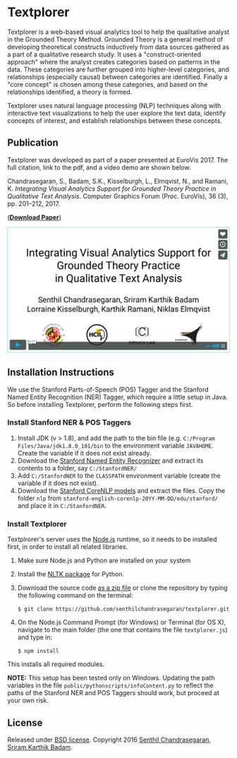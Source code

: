 # Textplorer

Textplorer is a web-based visual analytics tool to help the qualitative analyst in the Grounded Theory Method.
Grounded Theory is a general method of developing theoretical constructs
inductively from data sources gathered as a part of a qualitative
research study.
It uses a "construct-oriented approach" where the analyst creates
categories based on patterns in the data.
These categories are further grouped into higher-level categories, and
relationships (especially causal) between categories are identified.
Finally a "core concept" is chosen among these categories, and based on
the relationships identified, a theory is formed.

Textplorer uses natural language processing (NLP) techniques along with
interactive text visualizations to help the user explore the text data,
identify concepts of interest, and establish relationships between these
concepts.

## Publication
Textplorer was developed as part of a paper presented at EuroVis 2017.
The full citation, link to the pdf, and a video demo are shown below.

Chandrasegaran, S., Badam, S.K., Kisselburgh, L., Elmqvist, N., and
Ramani, K. _Integrating Visual Analytics Support for Grounded Theory
Practice in Qualitative Text Analysis_. Computer Graphics Forum (Proc.
EuroVis), 36 (3), pp. 201–212, 2017.

[(**Download Paper**)](https://senthilchandrasegaran.github.io/pages/pubs/pdfs/gthelper.pdf)

[![Click to play video](./textplorer_video.png)](https://vimeo.com/194922904 "Click to play video")




## Installation Instructions
We use the Stanford Parts-of-Speech (POS) Tagger and the Stanford Named
Entity Recognition (NER) Tagger, which require a little setup in Java.
So before installing Textplorer, perform the following steps first.

### Install Stanford NER & POS Taggers

1. Install JDK (v > 1.8), and add the path to the bin file (e.g.
  `C:/Program Files/Java/jdk1.8.0_101/bin` to the environment variable
  `JAVAHOME`. Create the variable if it does not exist already.
2. Download the [Stanford Named Entity Recognizer](http://nlp.stanford.edu/software/CRF-NER.html#Download)
  and extract its contents to a folder, say `C:/StanfordNER/`
3. Add `C:/StanfordNER` to the `CLASSPATH` environment variable (create
the variable if it does not exist).
4. Download the [Stanford CoreNLP models](http://nlp.stanford.edu/software/stanford-english-corenlp-2015-12-11-models.jar)
  and extract the files. Copy the folder `nlp` from
  `stanford-english-corenlp-20YY-MM-DD/edu/stanford/` and place it in
  `C:/StanfordNER`.

### Install Textplorer
Textplrorer's server uses the [Node.js](https://nodejs.org/) runtime, so
it needs to be installed first, in order to install all related
libraries.

1. Make sure Node.js and Python are installed on your system
2. Install the [NLTK package](http://www.nltk.org/install.html) for
  Python.
2. Download the source code
  [as a zip file](https://github.com/senthilchandrasegaran/textplorer/archive/master.zip)
  or clone the repository by typing the following command on the terminal:

   ```shell
   $ git clone https://github.com/senthilchandrasegaran/textplorer.git
   ```

3. On the Node.js Command Prompt (for Windows) or Terminal (for OS X), navigate to the main folder (the one that contains the file `textplorer.js`) and type in:

   ```shell
   $ npm install
   ```

This installs all required modules.

**NOTE:**
This setup has been tested only on Windows.
Updating the path variables in the file
`public/pythonscripts/infoContent.py` to reflect the paths of the
Stanford NER and POS Taggers should work, but proceed at your own risk.

## License
Released under [BSD license](https://opensource.org/licenses/BSD-3-Clause).
Copyright 2016 [Senthil Chandrasegaran](https://github.com/senthilchandrasegaran), [Sriram Karthik Badam](https://github.com/karthikbadam).
